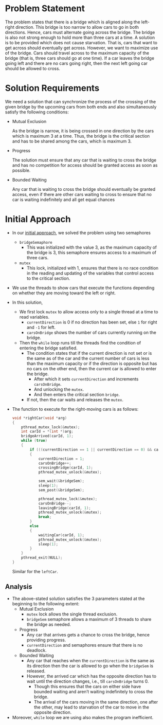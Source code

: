 # Problem Statement
The problem states that there is a bridge which is aligned along the left-right direction. This bridge is too narrow to allow cars to go in both directions. Hence, cars must alternate going across the bridge. The bridge is also not strong enough to hold more than three cars at a time. A solution is to be provided which does not cause starvation. That is, cars that want to get across should eventually get across. However, we want to maximize use of the bridge. Cars should travel across to the maximum capacity of the bridge (that is, three cars should go at one time). If a car leaves the bridge going left and there are no cars  going right, then the next left going car should be allowed to cross. 


# Solution Requirements

We need a solution that can synchronize the process of the crossing of the given bridge by the upcoming cars from both ends and also simultaneously satisfy the following conditions:

- Mutual Exclusion
    
    As the bridge is narrow, it is being crossed in one direction by the cars which is maximum 3 at a time. Thus, the bridge is the critical section and has to be shared among the cars, which is maximum 3.
    
- Progress
    
    The solution must ensure that any car that is waiting to cross the bridge and has no competition for access should be granted access as soon as possible.
    
- Bounded Waiting
    
    Any car that is waiting to cross the bridge should eventually be granted access, even if there are other cars waiting to cross to ensure that no car is waiting indefinitely and all get equal chances


# Initial Approach

- In our [initial approach](https://github.com/bbahd30/Process-Synchronization-Solutions/blob/master/BridgeCrossingProblem/bridgeCrossingSol.cpp), we solved the problem using two semaphores
    - `bridgeSemaphore`
        - This was initialized with the value 3, as the maximum capacity of the bridge is 3, this semaphore ensures access to a maximum of three cars.
    - `mutex`
        - This lock, initialized with 1, ensures that there is no race condition in the reading and updating of the variables that control access to the critical section.
- We use the threads to show cars that execute the functions depending on whether they are moving toward the left or right.
- In this solution,
    - We first lock `mutex` to allow access only to a single thread at a time to read variables.
        - `currentDirection` is 0 if no direction has been set, else `1` for right and `-1` for left.
        - `carsOnBridge` shows the number of cars currently running on the bridge.
    - Then the `while` loop runs till the threads find the condition of entering the bridge satisfied.
        - The condition states that if the current direction is not set or is the same as of the car and the current number of cars is less than the maximum capacity or if the direction is opposite but has no cars on the other end, then the current car is allowed to enter the bridge.
            - After which it sets `currentDirection` and increments `carsOnBridge`.
            - And unlocking the `mutex`.
            - And then enters the critical section `bridge`.
        - If not, then the car waits and releases the `mutex`.
- The function to execute for the right-moving cars is as follows:
    
    ```cpp
    void *rightCar(void *arg)
    {
        pthread_mutex_lock(&mutex);
        int carId = *(int *)arg;
        bridgeArrived(carId, 1);
        while (true)
        {
            if (((currentDirection == 1 || currentDirection == 0) && carsOnBridge < 3) || ((currentDirection == -1) && carsOnBridge == 0))
            {
                currentDirection = 1;
                carsOnBridge++;
                crossingBridge(carId, 1);
                pthread_mutex_unlock(&mutex);
    
                sem_wait(&bridgeSem);
                sleep(1);
                sem_post(&bridgeSem);
    
                pthread_mutex_lock(&mutex);
                carsOnBridge--;
                leavingBridge(carId, 1);
                pthread_mutex_unlock(&mutex);
                break;
            }
            else
            {
                waitingCar(carId, 1);
                pthread_mutex_unlock(&mutex);
                sleep(1);
            }
        }
        pthread_exit(NULL);
    }
    ```
    
    Similar for the `leftCar`.
    

## Analysis

- The above-stated solution satisfies the 3 parameters stated at the beginning to the following extent:
    - Mutual Exclusion
        - `mutex` lock allows the single thread exclusion.
        - `bridgeSem` semaphore allows a maximum of 3 threads to share the bridge as needed.
    - Progress
        - Any car that arrives gets a chance to cross the bridge, hence providing progress.
        - `currentDirection` and semaphores ensure that there is no deadlock.
    - Bounded Waiting
        - Any car that reaches when the `currentDirection` is the same as its direction then the car is allowed to go when the `bridgeSem` is released.
        - However, the arrived car which has the opposite direction has to wait until the direction changes, i.e., till `carsOnBridge` turns 0.
            - Though this ensures that the cars on either side have bounded waiting and aren’t waiting indefinitely to cross the bridge.
            - The arrival of the cars moving in the same direction, one after the other, may lead to starvation of the car to move in the opposite direction.
- Moreover, `while` loop we are using also makes the program inefficient.